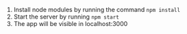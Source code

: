 1. Install node modules by running the command `npm install`
2. Start the server by running `npm start`
3. The app will be visible in localhost:3000
